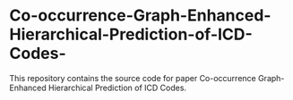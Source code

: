 # Co-occurrence-Graph-Enhanced-Hierarchical-Prediction-of-ICD-Codes-
This repository contains the source code for paper Co-occurrence Graph-Enhanced Hierarchical Prediction of ICD Codes.
